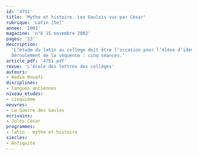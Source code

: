 ```yaml
---
id: '4751'
title: 'Mythe et histoire. Les Gaulois vus par César'
rubrique: 'Latin [5e]'
annee: '2002'
magazine: 'n°6 15 novembre 2002'
pages: '13'
description: 
  'L’étude du latin au collège doit être l’occasion pour l’élève d’identifier, par la lecture des textes antiques, les mécanismes qui ont participé à l’avènement de notre civilisation. Il ne s’agit pas seulement de mettre en lumière, par l’étude de la langue, l’existence d’un patrimoine linguistique commun à toutes les langues issues de l’indo-européen, mais aussi d’expliquer l’existence d’une culture commune. Découvrir ce que dit César des Gaulois, c’est comprendre que toute civilisation, et en particulier la nôtre, résulte de la rencontre et de la confrontation de civilisations antérieures. Étudier « La Guerre des Gaules », c’est aborder un moment de l’histoire propice à cette confrontation, la guerre de colonisation.
  Déroulement de la séquence : cinq séances.'
article_pdf: '4751.pdf'
revue: 'L’école des lettres des collèges'
auteurs:
- Nadia Mouafi
disciplines:
- langues anciennes
niveau_etudes:
- cinquième
oeuvres:
- La Guerre des Gaules
ecrivains:
- Jules César
programmes:
- latin - mythe et histoire
siecles:
- Antiquité
---
```

